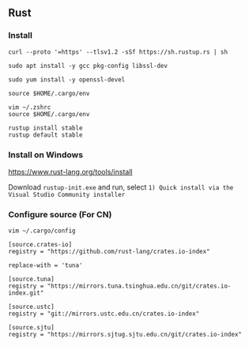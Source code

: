 ## Rust

### Install

```
curl --proto '=https' --tlsv1.2 -sSf https://sh.rustup.rs | sh
```

```
sudo apt install -y gcc pkg-config libssl-dev

sudo yum install -y openssl-devel
```

```
source $HOME/.cargo/env

vim ~/.zshrc
source $HOME/.cargo/env
```

```
rustup install stable
rustup default stable
```

### Install on Windows

https://www.rust-lang.org/tools/install

Download `rustup-init.exe` and run, select `1) Quick install via the Visual Studio Community installer`

### Configure source (For CN)

```
vim ~/.cargo/config

[source.crates-io]
registry = "https://github.com/rust-lang/crates.io-index"

replace-with = 'tuna'

[source.tuna]
registry = "https://mirrors.tuna.tsinghua.edu.cn/git/crates.io-index.git"

[source.ustc]
registry = "git://mirrors.ustc.edu.cn/crates.io-index"

[source.sjtu]
registry = "https://mirrors.sjtug.sjtu.edu.cn/git/crates.io-index"
```
